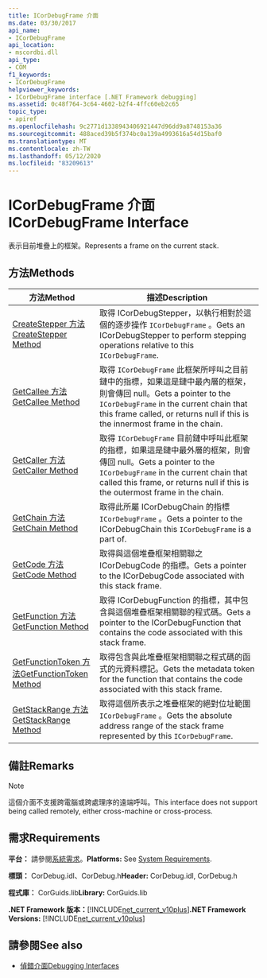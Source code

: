 ```yaml
---
title: ICorDebugFrame 介面
ms.date: 03/30/2017
api_name:
- ICorDebugFrame
api_location:
- mscordbi.dll
api_type:
- COM
f1_keywords:
- ICorDebugFrame
helpviewer_keywords:
- ICorDebugFrame interface [.NET Framework debugging]
ms.assetid: 0c48f764-3c64-4602-b2f4-4ffc60eb2c65
topic_type:
- apiref
ms.openlocfilehash: 9c2771d1338943406921447d96dd9a8748153a36
ms.sourcegitcommit: 488aced39b5f374bc0a139a4993616a54d15baf0
ms.translationtype: MT
ms.contentlocale: zh-TW
ms.lasthandoff: 05/12/2020
ms.locfileid: "83209613"
---
```

# <a name="icordebugframe-interface"></a><span data-ttu-id="d8ee8-102">ICorDebugFrame 介面</span><span class="sxs-lookup"><span data-stu-id="d8ee8-102">ICorDebugFrame Interface</span></span>

<span data-ttu-id="d8ee8-103">表示目前堆疊上的框架。</span><span class="sxs-lookup"><span data-stu-id="d8ee8-103">Represents a frame on the current stack.</span></span>  
  
## <a name="methods"></a><span data-ttu-id="d8ee8-104">方法</span><span class="sxs-lookup"><span data-stu-id="d8ee8-104">Methods</span></span>  
  
|<span data-ttu-id="d8ee8-105">方法</span><span class="sxs-lookup"><span data-stu-id="d8ee8-105">Method</span></span>|<span data-ttu-id="d8ee8-106">描述</span><span class="sxs-lookup"><span data-stu-id="d8ee8-106">Description</span></span>|  
|------------|-----------------|  
|[<span data-ttu-id="d8ee8-107">CreateStepper 方法</span><span class="sxs-lookup"><span data-stu-id="d8ee8-107">CreateStepper Method</span></span>](icordebugframe-createstepper-method.md)|<span data-ttu-id="d8ee8-108">取得 ICorDebugStepper，以執行相對於這個的逐步操作 `ICorDebugFrame` 。</span><span class="sxs-lookup"><span data-stu-id="d8ee8-108">Gets an ICorDebugStepper to perform stepping operations relative to this `ICorDebugFrame`.</span></span>|  
|[<span data-ttu-id="d8ee8-109">GetCallee 方法</span><span class="sxs-lookup"><span data-stu-id="d8ee8-109">GetCallee Method</span></span>](icordebugframe-getcallee-method.md)|<span data-ttu-id="d8ee8-110">取得 `ICorDebugFrame` 此框架所呼叫之目前鏈中的指標，如果這是鏈中最內層的框架，則會傳回 null。</span><span class="sxs-lookup"><span data-stu-id="d8ee8-110">Gets a pointer to the `ICorDebugFrame` in the current chain that this frame called, or returns null if this is the innermost frame in the chain.</span></span>|  
|[<span data-ttu-id="d8ee8-111">GetCaller 方法</span><span class="sxs-lookup"><span data-stu-id="d8ee8-111">GetCaller Method</span></span>](icordebugframe-getcaller-method.md)|<span data-ttu-id="d8ee8-112">取得 `ICorDebugFrame` 目前鏈中呼叫此框架的指標，如果這是鏈中最外層的框架，則會傳回 null。</span><span class="sxs-lookup"><span data-stu-id="d8ee8-112">Gets a pointer to the `ICorDebugFrame` in the current chain that called this frame, or returns null if this is the outermost frame in the chain.</span></span>|  
|[<span data-ttu-id="d8ee8-113">GetChain 方法</span><span class="sxs-lookup"><span data-stu-id="d8ee8-113">GetChain Method</span></span>](icordebugframe-getchain-method.md)|<span data-ttu-id="d8ee8-114">取得此所屬 ICorDebugChain 的指標 `ICorDebugFrame` 。</span><span class="sxs-lookup"><span data-stu-id="d8ee8-114">Gets a pointer to the ICorDebugChain this `ICorDebugFrame` is a part of.</span></span>|  
|[<span data-ttu-id="d8ee8-115">GetCode 方法</span><span class="sxs-lookup"><span data-stu-id="d8ee8-115">GetCode Method</span></span>](icordebugframe-getcode-method.md)|<span data-ttu-id="d8ee8-116">取得與這個堆疊框架相關聯之 ICorDebugCode 的指標。</span><span class="sxs-lookup"><span data-stu-id="d8ee8-116">Gets a pointer to the ICorDebugCode associated with this stack frame.</span></span>|  
|[<span data-ttu-id="d8ee8-117">GetFunction 方法</span><span class="sxs-lookup"><span data-stu-id="d8ee8-117">GetFunction Method</span></span>](icordebugframe-getfunction-method.md)|<span data-ttu-id="d8ee8-118">取得 ICorDebugFunction 的指標，其中包含與這個堆疊框架相關聯的程式碼。</span><span class="sxs-lookup"><span data-stu-id="d8ee8-118">Gets a pointer to the ICorDebugFunction that contains the code associated with this stack frame.</span></span>|  
|[<span data-ttu-id="d8ee8-119">GetFunctionToken 方法</span><span class="sxs-lookup"><span data-stu-id="d8ee8-119">GetFunctionToken Method</span></span>](icordebugframe-getfunctiontoken-method.md)|<span data-ttu-id="d8ee8-120">取得包含與此堆疊框架相關聯之程式碼的函式的元資料標記。</span><span class="sxs-lookup"><span data-stu-id="d8ee8-120">Gets the metadata token for the function that contains the code associated with this stack frame.</span></span>|  
|[<span data-ttu-id="d8ee8-121">GetStackRange 方法</span><span class="sxs-lookup"><span data-stu-id="d8ee8-121">GetStackRange Method</span></span>](icordebugframe-getstackrange-method.md)|<span data-ttu-id="d8ee8-122">取得這個所表示之堆疊框架的絕對位址範圍 `ICorDebugFrame` 。</span><span class="sxs-lookup"><span data-stu-id="d8ee8-122">Gets the absolute address range of the stack frame represented by this `ICorDebugFrame`.</span></span>|  
  
## <a name="remarks"></a><span data-ttu-id="d8ee8-123">備註</span><span class="sxs-lookup"><span data-stu-id="d8ee8-123">Remarks</span></span>  
  
> [!NOTE]
> <span data-ttu-id="d8ee8-124">這個介面不支援跨電腦或跨處理序的遠端呼叫。</span><span class="sxs-lookup"><span data-stu-id="d8ee8-124">This interface does not support being called remotely, either cross-machine or cross-process.</span></span>  
  
## <a name="requirements"></a><span data-ttu-id="d8ee8-125">需求</span><span class="sxs-lookup"><span data-stu-id="d8ee8-125">Requirements</span></span>  
 <span data-ttu-id="d8ee8-126">**平台：** 請參閱[系統需求](../../get-started/system-requirements.md)。</span><span class="sxs-lookup"><span data-stu-id="d8ee8-126">**Platforms:** See [System Requirements](../../get-started/system-requirements.md).</span></span>  
  
 <span data-ttu-id="d8ee8-127">**標頭：** CorDebug.idl、CorDebug.h</span><span class="sxs-lookup"><span data-stu-id="d8ee8-127">**Header:** CorDebug.idl, CorDebug.h</span></span>  
  
 <span data-ttu-id="d8ee8-128">**程式庫：** CorGuids.lib</span><span class="sxs-lookup"><span data-stu-id="d8ee8-128">**Library:** CorGuids.lib</span></span>  
  
 <span data-ttu-id="d8ee8-129">**.NET Framework 版本：**[!INCLUDE[net_current_v10plus](../../../../includes/net-current-v10plus-md.md)]</span><span class="sxs-lookup"><span data-stu-id="d8ee8-129">**.NET Framework Versions:** [!INCLUDE[net_current_v10plus](../../../../includes/net-current-v10plus-md.md)]</span></span>  
  
## <a name="see-also"></a><span data-ttu-id="d8ee8-130">請參閱</span><span class="sxs-lookup"><span data-stu-id="d8ee8-130">See also</span></span>

- [<span data-ttu-id="d8ee8-131">偵錯介面</span><span class="sxs-lookup"><span data-stu-id="d8ee8-131">Debugging Interfaces</span></span>](debugging-interfaces.md)
